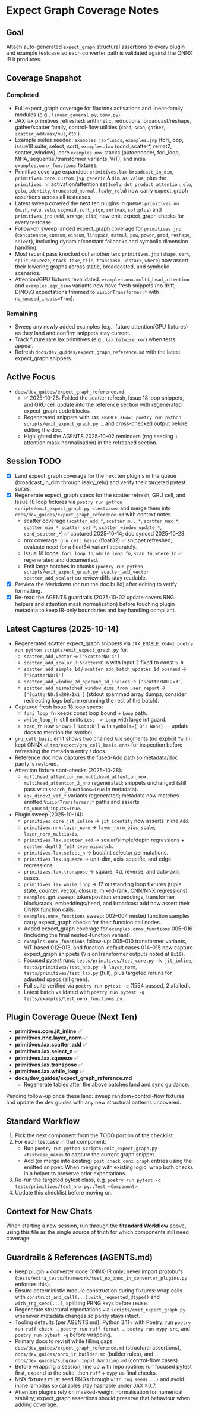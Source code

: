 # Expect Graph Coverage Notes

## Goal
Attach auto-generated `expect_graph` structural assertions to every plugin and example testcase so each converter path is validated against the ONNX IR it produces.

## Coverage Snapshot
### Completed
- Full expect_graph coverage for flax/nnx activations and linear-family modules (e.g., `linear_general.py`, `conv.py`).
- JAX lax primitives refreshed: arithmetic, reductions, broadcast/reshape, gather/scatter family, control-flow utilities (`cond`, `scan`, `gather`, `scatter_add/max/mul`, etc.).
- Example suites seeded: `examples.jaxfluids`, `examples.jnp` (fori_loop, issue18 suite, select, sort), `examples.lax` (cond_scatter*, remat2, scatter_window), core `examples.nnx` stacks (autoencoder, fori_loop, MHA, sequential/transformer variants, ViT), and initial `examples.onnx_functions` fixtures.
- Primitive coverage expanded: `primitives.lax.broadcast_in_dim`, `primitives.core.custom_jvp_generic` & `dim_as_value`, plus the `primitives.nn` activation/attention set (`celu`, `dot_product_attention`, `elu`, `gelu`, `identity`, `truncated_normal`, `leaky_relu`) now carry expect_graph assertions across all testcases.
- Latest sweep covered the next ten plugins in queue: `primitives.nn` (`mish`, `relu`, `selu`, `sigmoid`, `soft_sign`, `softmax`, `softplus`) and `primitives.jnp` (`add`, `arange`, `clip`) now emit expect_graph checks for every testcase.
- Follow-on sweep landed expect_graph coverage for `primitives.jnp` (`concatenate`, `cumsum`, `einsum`, `linspace`, `matmul`, `pow`, `power`, `prod`, `reshape`, `select`), including dynamic/constant fallbacks and symbolic dimension handling.
- Most recent pass knocked out another ten: `primitives.jnp` (`shape`, `sort`, `split`, `squeeze`, `stack`, `take`, `tile`, `transpose`, `unstack`, `where`) now assert their lowering graphs across static, broadcasted, and symbolic scenarios.
- Attention/GPU fixtures revalidated: `examples.nnx.multi_head_attention` and `examples.eqx_dino` variants now have fresh snippets (no drift; DINOv3 expectations trimmed to `VisionTransformer:*` with `no_unused_inputs=True`).

### Remaining
- Sweep any newly added examples (e.g., future attention/GPU fixtures) as they land and confirm snippets stay current.
- Track future rare lax primitives (e.g., `lax.bitwise_xor`) when tests appear.
- Refresh `docs/dev_guides/expect_graph_reference.md` with the latest expect_graph snippets.

## Active Focus
- `docs/dev_guides/expect_graph_reference.md`
  - ✅ 2025-10-28: Folded the scatter refresh, Issue 18 loop snippets, and GRU cell update into the reference section with regenerated expect_graph code blocks.
  - Regenerated snippets with `JAX_ENABLE_X64=1 poetry run python scripts/emit_expect_graph.py …` and cross-checked output before editing the doc.
  - Highlighted the AGENTS 2025-10-02 reminders (rng seeding + attention mask normalisation) in the refreshed section.

## Session TODO
- [x] Land expect_graph coverage for the next ten plugins in the queue (broadcast_in_dim through leaky_relu) and verify their targeted pytest suites.
- [x] Regenerate expect_graph specs for the scatter refresh, GRU cell, and Issue 18 loop fixtures via `poetry run python scripts/emit_expect_graph.py <testcase>` and merge them into `docs/dev_guides/expect_graph_reference.md` with context notes.
  - scatter coverage (`scatter_add_*`, `scatter_mul_*`, `scatter_max_*`, `scatter_min_*`, `scatter_set_*`, `scatter_window_update_*`, `cond_scatter_*`) ✅ captured 2025-10-14; doc synced 2025-10-28.
  - nnx coverage: `gru_cell_basic` (float32) ✅ snippet refreshed; evaluate need for a float64 variant separately.
  - issue 18 loops: `fori_loop_fn`, `while_loop_fn`, `scan_fn`, `where_fn` ✅ regenerated and documented.
  - Emit large batches in chunks (`poetry run python scripts/emit_expect_graph.py scatter_add_vector scatter_add_scalar`) so review diffs stay readable.
- [x] Preview the Markdown (or run the doc build) after editing to verify formatting.
- [x] Re-read the AGENTS guardrails (2025-10-02 update covers RNG helpers and attention mask normalisation) before touching plugin metadata to keep IR-only boundaries and key handling compliant.

## Latest Captures (2025-10-14)
- Regenerated scatter expect_graph snippets via `JAX_ENABLE_X64=1 poetry run python scripts/emit_expect_graph.py` for:
  - `scatter_add_vector` → `['ScatterND:4']`
  - `scatter_add_scalar` → `ScatterND:6` with input 2 fixed to const `5.0`
  - `scatter_add_simple_1d` / `scatter_add_batch_updates_1d_operand` → `['ScatterND:5']`
  - `scatter_add_window_2d_operand_1d_indices` → `['ScatterND:2x3']`
  - `scatter_add_mismatched_window_dims_from_user_report` → `['ScatterND:5x208x1x1']` (stdout spammed array dumps; consider redirecting logs before rerunning the rest of the batch).
- Captured fresh Issue 18 loop specs:
  - `fori_loop_fn` keeps const loop bound + `Loop` path.
  - `while_loop_fn` still emits `Less -> Loop` with large int guard.
  - `scan_fn` now shows `['Loop:B']` with `symbols={'B': None}` — update docs to mention the symbol.
- `gru_cell_basic` emit shows two chained `Add` segments (no explicit `Tanh`); kept ONNX at `tmp/expect/gru_cell_basic.onnx` for inspection before refreshing the metadata entry / docs.
- Reference doc now captures the fused-Add path so metadata/doc parity is restored.
- Attention fixture spot-checks (2025-10-28):
  - `multihead_attention_nn`, `multihead_attention_nnx`, `multihead_attention_2_nnx` regenerated; snippets unchanged (still pass with `search_functions=True` in metadata).
  - `eqx_dinov3_vit_*` variants regenerated; metadata now matches emitted `VisionTransformer:*` paths and asserts `no_unused_inputs=True`.
- Plugin sweep (2025-10-14):
  - `primitives.core.jit_inline` → `jit_identity` now asserts inline `Add`.
  - `primitives.nnx.layer_norm` → `layer_norm_bias_scale`, `layer_norm_multiaxis`.
  - `primitives.lax.scatter_add` → scalar/simple/depth regressions + `scatter_depth2_fp64_type_mismatch`.
  - `primitives.lax.select_n` → bool/int selector permutations.
  - `primitives.lax.squeeze` → unit-dim, axis-specific, and edge regressions.
  - `primitives.lax.transpose` → square, 4d, reverse, and auto-axis cases.
  - `primitives.lax.while_loop` → 17 outstanding loop fixtures (tuple state, counter, vector, closure, mixed-rank, CNN/NNX regressions).
  - `examples.gpt` sweep: token/position embeddings, transformer block/stack, embeddings/head, and broadcast add now assert their ONNX function calls.
  - `examples.onnx_functions` sweep: 002–004 nested function samples carry expect_graph checks for their function call nodes.
  - Added expect_graph coverage for `examples.onnx_functions` 005–016 (including the final nested-function variant).
  - `examples.onnx_functions` follow-up: 005–010 transformer variants, ViT-based 012–013, and function-default cases 014–015 now capture expect_graph snippets (VisionTransformer outputs noted at `Bx10`).
  - Focused pytest runs: `tests/primitives/test_core.py -k jit_inline`, `tests/primitives/test_nnx.py -k layer_norm`, `tests/primitives/test_lax.py` (full), plus targeted reruns for adjusted specs (all green).
  - Full suite verified via `poetry run pytest -q` (1554 passed, 2 xfailed).
  - Latest batch validated with `poetry run pytest -q tests/examples/test_onnx_functions.py`.

## Plugin Coverage Queue (Next Ten)
- **primitives.core.jit_inline** ✅
- **primitives.nnx.layer_norm** ✅
- **primitives.lax.scatter_add** ✅
- **primitives.lax.select_n** ✅
- **primitives.lax.squeeze** ✅
- **primitives.lax.transpose** ✅
- **primitives.lax.while_loop** ✅
- **docs/dev_guides/expect_graph_reference.md**
  - Regenerate tables after the above batches land and sync guidance.


Pending follow-up once these land: sweep random+control-flow fixtures and update the dev guides with any new structural patterns uncovered.

## Standard Workflow
1. Pick the next component from the TODO portion of the checklist.
2. For each testcase in that component:
   - Run `poetry run python scripts/emit_expect_graph.py <testcase_name>` to capture the current graph snippet.
   - Add (or merge into existing) `post_check_onnx_graph` entries using the emitted snippet. When merging with existing logic, wrap both checks in a helper to preserve prior expectations.
3. Re-run the targeted pytest class, e.g. `poetry run pytest -q tests/primitives/test_nnx.py::Test_<Component>`.
4. Update this checklist before moving on.

## Context for New Chats
When starting a new session, run through the **Standard Workflow** above, using this file as the single source of truth for which components still need coverage.

## Guardrails & References (AGENTS.md)
- Keep plugin + converter code ONNX-IR only; never import protobufs (`tests/extra_tests/framework/test_no_onnx_in_converter_plugins.py` enforces this).
- Ensure deterministic module construction during fixtures: wrap calls with `construct_and_call(...).with_requested_dtype()` and `with_rng_seed(...)`, splitting PRNG keys before reuse.
- Regenerate structural expectations via `scripts/emit_expect_graph.py` whenever metadata changes so parity stays intact.
- Tooling defaults (per AGENTS.md): Python 3.11+ with Poetry; run `poetry run ruff check .`, `poetry run ruff format .`, `poetry run mypy src`, and `poetry run pytest -q` before wrapping.
- Primary docs to revisit while filling gaps: `docs/dev_guides/expect_graph_reference.md` (structural assertions), `docs/dev_guides/onnx_ir_builder.md` (builder rules), and `docs/dev_guides/subgraph_input_handling.md` (control-flow cases).
- Before wrapping a session, line up with repo routine: run focused pytest first, expand to the suite, then `ruff` + `mypy` as final checks.
- NNX fixtures must seed RNGs through `with_rng_seed(...)` and avoid inline lambdas so callables stay hashable under JAX ≥0.7.
- Attention plugins rely on masked-weight normalisation for numerical stability; expect_graph assertions should preserve that behaviour when adding coverage.
